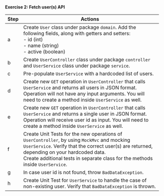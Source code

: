 **Exercise 2: Fetch user(s) API**

| Step | Actions                                                                                                                                                                                                                                                                            |
|------|------------------------------------------------------------------------------------------------------------------------------------------------------------------------------------------------------------------------------------------------------------------------------------|
| a    | Create `User` class under package `domain`. Add the following fields, along with getters and setters:  <br/> - id (int)   <br/>- name (string)    <br/>- active (boolean)                                                                                                          |
| b    | Create `UserController` class under package `controller` and `UserService` class under package `service`.                                                                                                                                                                          |
| c    | Pre-populate `UserService` with a hardcoded list of users.                                                                                                                                                                                                                         |
| d    | Create new `GET` operation in `UserController` that calls `UserService` and returns all users in JSON format. Operation will not have any input arguments. You will need to create a method inside `UserService` as well.                                                          |
| e    | Create new `GET` operation in `UserController` that calls `UserService` and returns a single user in JSON format. Operation will receive user id as input. You will need to create a method inside `UserService` as well.                                                          |
| f    | Create Unit Tests for the new operations of `UserController`, by using `MockMvc` and mocking `UserService`. Verify that the correct user(s) are returned, depending on your hardcoded data.  <br/> Create additional tests in separate class for the methods inside `UserService`. |
| g    | In case user id is not found, throw `BadDataException`.                                                                                                                                                                                                                            |
| h    | Create Unit Test for `UserService` to handle the case of non-existing user. Verify that `BadDataException` is thrown.                                                                                                                                                              |